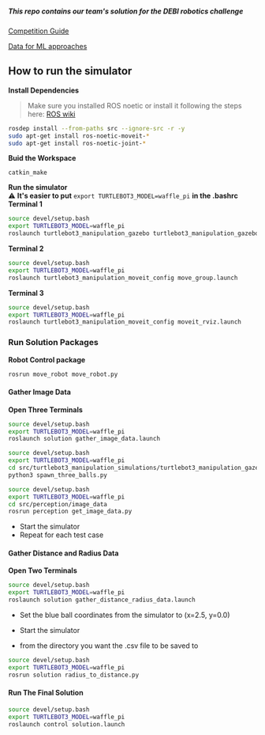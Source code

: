 ##### This repo contains our team's solution for the DEBI robotics challenge
[Competition Guide](https://drive.google.com/file/d/1BXq8UASasAKcVyFiAwk3sP4nw0m5puhp/view)

[Data for ML approaches](https://drive.google.com/drive/u/3/folders/10ELHnNTLzk8KlJmtVNdc6GsWTaqzyflx)

## How to run the simulator 
**Install Dependencies**

> Make sure you installed ROS noetic or install it following the steps here: [ROS wiki](http://wiki.ros.org/noetic/Installation/Ubuntu)

```bash
rosdep install --from-paths src --ignore-src -r -y
sudo apt-get install ros-noetic-moveit-*
sudo apt-get install ros-noetic-joint-* 
```
**Buid the Workspace**
```
catkin_make
```
**Run the simulator**  
⚠️ **It's easier to put** ```export TURTLEBOT3_MODEL=waffle_pi``` **in the .bashrc**  
**Terminal 1**
```bash
source devel/setup.bash
export TURTLEBOT3_MODEL=waffle_pi
roslaunch turtlebot3_manipulation_gazebo turtlebot3_manipulation_gazebo.launch
```
**Terminal 2**
```bash
source devel/setup.bash
export TURTLEBOT3_MODEL=waffle_pi
roslaunch turtlebot3_manipulation_moveit_config move_group.launch
```
**Terminal 3**
```bash
source devel/setup.bash
export TURTLEBOT3_MODEL=waffle_pi
roslaunch turtlebot3_manipulation_moveit_config moveit_rviz.launch
```


### Run Solution Packages

**Robot Control package**

```bash
rosrun move_robot move_robot.py
```

#### Gather Image Data
**Open Three Terminals**

```bash
source devel/setup.bash
export TURTLEBOT3_MODEL=waffle_pi
roslaunch solution gather_image_data.launch
```

```bash
source devel/setup.bash
export TURTLEBOT3_MODEL=waffle_pi
cd src/turtlebot3_manipulation_simulations/turtlebot3_manipulation_gazebo/scripts
python3 spawn_three_balls.py
```

```bash
source devel/setup.bash
export TURTLEBOT3_MODEL=waffle_pi
cd src/perception/image_data
rosrun perception get_image_data.py
```

- Start the simulator
- Repeat for each test case

#### Gather Distance and Radius Data
**Open Two Terminals**

```bash
source devel/setup.bash
export TURTLEBOT3_MODEL=waffle_pi
roslaunch solution gather_distance_radius_data.launch
```
- Set the blue ball coordinates from the simulator to (x=2.5, y=0.0)
- Start the simulator


- from the directory you want the .csv file to be saved to 
```bash
source devel/setup.bash
export TURTLEBOT3_MODEL=waffle_pi
rosrun solution radius_to_distance.py
```

#### Run The Final Solution

```bash
source devel/setup.bash
export TURTLEBOT3_MODEL=waffle_pi
roslaunch control solution.launch
```

